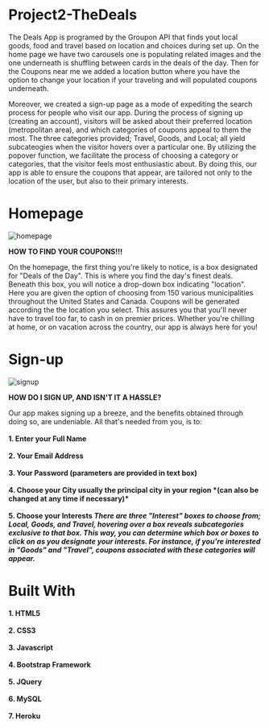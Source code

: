 # Project2-TheDeals

<p>The Deals App is programed by the Groupon API that finds yout local goods, food and travel based on location and choices during set up. On the home page we have two carousels one is populating related images and the one underneath is shuffling between cards in the deals of the day. Then for the Coupons near me we added a location button where you have the option to change your location if your traveling and will populated coupons underneath. </p>

<p>Moreover, we created a sign-up page as a mode of expediting the search process for people who visit our app. During the process of signing up (creating an account), visitors will be asked about their preferred location (metropolitan area), and which categories of coupons appeal to them the most. The three categories provided; Travel, Goods, and Local; all yield subcateogies when the visitor hovers over a particular one. By utilizing the popover function, we facilitate the process of choosing a category or categories, that the visitor feels most enthusiastic about. By doing this, our app is able to ensure the coupons that appear, are tailored not only to the location of the user, but also to their primary interests. </p>

# Homepage 
![homepage](https://user-images.githubusercontent.com/50473646/61344343-d1393180-a805-11e9-83af-b25ee1fed7cc.png)

<strong>HOW TO FIND YOUR COUPONS!!! </strong>
<p> On the homepage, the first thing you're likely to notice, is a box designated for "Deals of the Day". This is where you find the day's finest deals. Beneath this box, you will notice a drop-down box indicating "location". Here you are given the option of choosing from 150 various municipalities throughout the United States and Canada. Coupons will be generated according the the location you select. This assures you that you'll never have to travel too far, to cash in on premier prices. Whether you're chilling at home, or on vacation across the country, our app is always here for you! </p>

# Sign-up 
![signup](https://user-images.githubusercontent.com/50473646/61344345-d302f500-a805-11e9-8b2a-6229600fcb27.png)

<strong> HOW DO I SIGN UP, AND ISN'T IT A HASSLE? </strong>
<p> Our app makes signing up a breeze, and the benefits obtained through doing so, are undeniable. All that's needed from you, is to: 
  <br> </br>
<strong> 1. Enter your Full Name </strong>
  <br> </br>
<strong> 2. Your Email Address </strong>
  <br> </br>
<strong> 3. Your Password (parameters are provided in text box)</b>
  <br> </br>
<strong> 4. Choose your City </strong>usually the principal city in your region *(can also be changed at any time if necessary)* 
  <br> </br>
<strong> 5. Choose your Interests</strong> 
<i>There are three "Interest" boxes to choose from; Local, Goods, and Travel, hovering over a box reveals subcategories exclusive to that box. This way, you can determine which box or boxes to click on as you designate your interests. For instance, if you're interested in "Goods" and "Travel", coupons associated with these categories will appear.</i>   </p>

# Built With

<strong> 1. HTML5 </strong>
<br> </br>
<strong> 2. CSS3 </strong>
<br> </br>
<strong> 3. Javascript </strong>
<br> </br>
<strong> 4. Bootstrap Framework </strong>
<br> </br>
<strong> 5. JQuery </strong>
<br> </br>
<strong> 6. MySQL </strong>
<br> </br>
<strong> 7. Heroku </strong>


  
